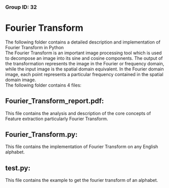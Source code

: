 ### Group ID: 32
# Fourier Transform

The following folder contains a detailed description and implementation of Fourier Transform in Python  
The Fourier Transform is an important image processing tool which is used to decompose an image into its sine and cosine components. The output of the transformation represents the image in the Fourier or frequency domain, while the input image is the spatial domain equivalent. In the Fourier domain image, each point represents a particular frequency contained in the spatial domain image.  
The following folder contains 4 files:
## Fourier_Transform_report.pdf:
This file contains the analysis and description of the core concepts of Feature extraction particularly Fourier Transform.
## Fourier_Transform.py:
This file contains the implementation of Fourier Transform on any English alphabet. 
## test.py:
This file contains the example to get the fourier transform of an alphabet. 
